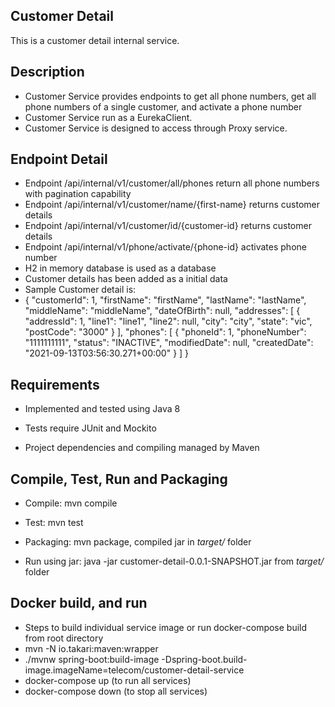 Customer Detail
---------------------
This is a customer detail internal service.

Description
-----------

- Customer Service provides endpoints to get all phone numbers, get all phone numbers of a single customer, and activate
  a phone number
- Customer Service run as a EurekaClient.
- Customer Service is designed to access through Proxy service.

Endpoint Detail
-----------

- Endpoint /api/internal/v1/customer/all/phones return all phone numbers with pagination capability
- Endpoint /api/internal/v1/customer/name/{first-name} returns customer details
- Endpoint /api/internal/v1/customer/id/{customer-id} returns customer details
- Endpoint /api/internal/v1/phone/activate/{phone-id} activates phone number
- H2 in memory database is used as a database
- Customer details has been added as a initial data
- Sample Customer detail is:
- {
  "customerId": 1,
  "firstName": "firstName",
  "lastName": "lastName",
  "middleName": "middleName",
  "dateOfBirth": null,
  "addresses": [
  {
  "addressId": 1,
  "line1": "line1",
  "line2": null,
  "city": "city",
  "state": "vic",
  "postCode": "3000"
  }
  ],
  "phones": [
  {
  "phoneId": 1,
  "phoneNumber": "1111111111",
  "status": "INACTIVE",
  "modifiedDate": null,
  "createdDate": "2021-09-13T03:56:30.271+00:00"
  }
  ]
  }

## Requirements

- Implemented and tested using Java 8

- Tests require JUnit and Mockito

- Project dependencies and compiling managed by Maven

## Compile, Test, Run and Packaging

- Compile: mvn compile

- Test: mvn test

- Packaging: mvn package, compiled jar in *target/* folder

- Run using jar: java -jar customer-detail-0.0.1-SNAPSHOT.jar from *target/* folder

## Docker build, and run

- Steps to build individual service image or run docker-compose build from root directory
- mvn -N io.takari:maven:wrapper
- ./mvnw spring-boot:build-image -Dspring-boot.build-image.imageName=telecom/customer-detail-service
- docker-compose up (to run all services)
- docker-compose down (to stop all services)
 
